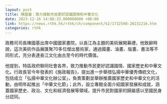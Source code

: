 ```yaml
---
layout: post
title: 陳國基：致力推動市民更好認識國情和中華文化
date: 2023-12-16 14:08:33.000000000 +08:00
link: https://news.rthk.hk/rthk/ch/component/k2/1732560-20231216.htm
categories: rthk
---
```


政務司司長陳國基出席中國國家畫院，以長江為主題的美術展開幕禮，他致辭時說，這次美術作品展匯聚70多位傑出藝術家，通過國畫、油畫、版畫、書法等不同形式，充分表達長江文化由古至今的時代價值。

他提到，特區政府聯同社會各界，致力推動市民更好認識國情、國家歷史和中華文化。行政長官今年發表的《施政報告》，提出進一步舉措弘揚中華優秀傳統文化，包括成立「弘揚中華文化辦公室」，負責策劃並舉辦推廣國家歷史和中華文化的活動，由明年起推出「中華文化節」；此外，設立專館全面介紹國家發展和成就，涵蓋國家歷史、政治、文化和經濟發展等領域，提升市民對國家的歸屬感以至國民身分認同。
　　
